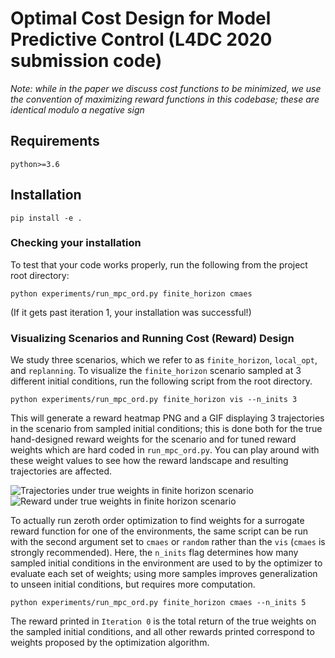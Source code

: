 # Optimal Cost Design for Model Predictive Control (L4DC 2020 submission code)

_Note: while in the paper we discuss cost functions to be minimized, we use the convention of maximizing reward functions in this codebase; these are identical modulo a negative sign_

## Requirements
```
python>=3.6
```

## Installation

```
pip install -e .
```

### Checking your installation
To test that your code works properly, run the following from the project root directory:
```
python experiments/run_mpc_ord.py finite_horizon cmaes
```
(If it gets past iteration 1, your installation was successful!)

### Visualizing Scenarios and Running Cost (Reward) Design 

We study three scenarios, which we refer to as `finite_horizon`, `local_opt`, and `replanning`. To visualize the `finite_horizon` scenario sampled at 3 different initial conditions, run the following script from the root directory. 

```
python experiments/run_mpc_ord.py finite_horizon vis --n_inits 3
```

This will generate a reward heatmap PNG and a GIF displaying 3 trajectories in the scenario from sampled initial conditions; this is done both for the true hand-designed reward weights for the scenario and for tuned reward weights which are hard coded in `run_mpc_ord.py`. You can play around with these weight values to see how the reward landscape and resulting trajectories are affected.

![Trajectories under true weights in finite horizon scenario](finite_horizon_true_weights.gif) ![Reward under true weights in finite horizon scenario](finite_horizon_true_weights_heatmap.gif)


To actually run zeroth order optimization to find weights for a surrogate reward function for one of the environments, the same script can be run with the second argument set to `cmaes` or `random` rather than the `vis` (`cmaes` is strongly recommended). Here, the `n_inits` flag determines how many sampled initial conditions in the environment are used to by the optimizer to evaluate each set of weights; using more samples improves generalization to unseen initial conditions, but requires more computation.

```
python experiments/run_mpc_ord.py finite_horizon cmaes --n_inits 5
```

The reward printed in `Iteration 0` is the total return of the true weights on the sampled initial conditions, and all other rewards printed correspond to weights proposed by the optimization algorithm.